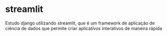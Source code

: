 # streamlit
Estudo django utilizando streamlit,  que é um framework de aplicação de ciência de dados que permite criar aplicativos interativos de maneira rápida
